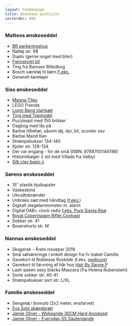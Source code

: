 ```yaml
---
layout: hiddenpage
title: Øxenhave wishlists
sortorder: 999
---
```


### Matteos ønskeseddel

- [BR parkeringshus](https://www.br.dk/black-friday-tilbud/parkeringshus-i-trae?id=000000000112592001)
- Nattøj str. 98
- Duplo (gerne noget med biler)
- [Fjernstyret bil](https://legeakademiet.dk/fjernstyret-bil-wheeee-mote-space1074-701236.html)
- Ting fra Bamses Billedbog
- Bosch værktøj til børn [F.eks.](https://www.br.dk/maerker/bosch/bosch-arbejdsbaenk-og-vaerktoej/000000000115491001.html?gclid=CjwKCAiAlvnfBRA1EiwAVOEgfPqU3Dt2FglQtaQlnyP6nSlqxmY5zI-NtCk0kaxrP3FcwjSPZ7_j3hoC3kQQAvD_BwE)
- Generelt køretøjer

### Sias ønskeseddel

- [Magna-Tiles](https://legeakademiet.dk/magna-tiles-transparent-100-stk-1054-04300.html?gclid=CjwKCAiAlvnfBRA1EiwAVOEgfA6vvs-ozqJQBECtfS0DO2F0mPCW7JgU4myi1yuuChDaXstkSiOvHBoCrZYQAvD_BwE)
- LEGO Friends
- [Loom Band startsæt](https://legefeen.dk/looms/loom-band-startsaet.html)
- [Ting med Topmodel](https://www.br.dk/search/?q=topmodel:relevance&text=topmodel)
- Puzzlespil med 150 brikker
- Dagbog med lås på 
- Barbie tilbehør, såsom tøj, dyr, bil, scooter osv
- Barbie Mand Ken
- Strømpebukser 134-140 
- Kjoler str. 128-134
- Der var engang - for de små (ISBN: 9788700149786)
- Historiebøger (i stil med Villads fra Valby)
- [Silk clay basic ii](https://www.bog-ide.dk/produkt/130331/silk-clay-basic-ii/1999952?dfw_tracker=25840-1999952&gclid=EAIaIQobChMIr_-IxZnM2wIVSZ4bCh2s4QRzEAQYAiABEgKipvD_BwE&gclsrc=aw.ds)

### Sørens ønskeseddel

- 15" plastik hjulkapsler
- Vaskeskind
- Ukrudtsbrænder
- Unbrako sæt med håndtag ([f.eks.](https://www.cykelgear.dk/vaerktoj/generelt-vaerktoj/force-unbrako-saet-holder))
- Digitalt stegetermometer m. alarm
- Digital DAB+ clock radio [f.eks. Pure Siesta Rise](https://www.wupti.com/produkter/tv-og-hifi/lyd/dab-radioer/pure-fmdabdab-siesta-rise-clockr)
- [Royal Copenhagen Riflet Contrast](https://www.royalcopenhagen.com/dk/da/Series/FlutedContrast/c/FlutedContrast)
- Sokker str. 41
- Boxershorts str. M

### Nannas ønskeseddel

- Skagerak - Årets nissepar 2018
- Små sølvøreringe i enkelt design fra fx Izabel Camille
- Gavekort til Noblesse Roskilde (f.eks. [pedicure](http://www.noblesse-spa.dk/Hander-og-Fodder/pedicure-fra-245.html))
- Gavekort til farvning af hår hos [Hair By Sanne P](https://www.hairbysannep.dk/)
- Lash queen sexy blacks Mascara (fra Helena Rubenstein)
- Sorte sokker str. 40-41
- Strømpebukser sort str. L/XL 

### Familie ønskeseddel

- Sengetøj i bomuld (2x2 meter, ensfarvet)
- [Eva Solo skærebræt](https://www.kitchenone.dk/produkt/eva-solo-skaerebraet-graa/)
- [Jamie Oliver - Wokpande 30CM Hard Anodised](https://hvidevarebanditten.dk/gryder-og-pander/1631-jamie-oliver-wokpande-30cm-hard-anodised-32cm-3stk-pa-lager.html?fbclid=IwAR3Rwz-17rO0lIHrwWV8Ajs-v3IMXD_hEXHPIHzSHG46Gr9xhx7IpuWLDf4)
- [Jamie Oliver - Everyday SS Sauterpande](https://www.kitchenone.dk/produkt/jamie-oliver-everyday-ss-sauterpande/?gclid=CjwKCAiA0O7fBRASEiwAYI9QAkYtBimpx5ehq-YYvQz4-RgpjXA7ZbJgfXwu_NfIAiS8jTMl_Kt-9RoC6p4QAvD_BwE&fbclid=IwAR0GUwJBNr51oY8mAHATOmAIVN8m5yBK3R94KuQe5XAkg8LcbBb_F5lTWns)

